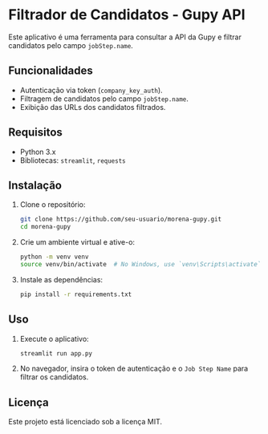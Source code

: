 # Filtrador de Candidatos - Gupy API

Este aplicativo é uma ferramenta para consultar a API da Gupy e filtrar candidatos pelo campo `jobStep.name`.

## Funcionalidades

- Autenticação via token (`company_key_auth`).
- Filtragem de candidatos pelo campo `jobStep.name`.
- Exibição das URLs dos candidatos filtrados.

## Requisitos

- Python 3.x
- Bibliotecas: `streamlit`, `requests`

## Instalação

1. Clone o repositório:
    ```bash
    git clone https://github.com/seu-usuario/morena-gupy.git
    cd morena-gupy
    ```

2. Crie um ambiente virtual e ative-o:
    ```bash
    python -m venv venv
    source venv/bin/activate  # No Windows, use `venv\Scripts\activate`
    ```

3. Instale as dependências:
    ```bash
    pip install -r requirements.txt
    ```

## Uso

1. Execute o aplicativo:
    ```bash
    streamlit run app.py
    ```

2. No navegador, insira o token de autenticação e o `Job Step Name` para filtrar os candidatos.

## Licença

Este projeto está licenciado sob a licença MIT.
